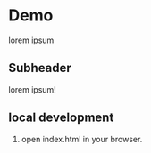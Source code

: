 # Demo

lorem ipsum

## Subheader

lorem ipsum!

## local development

1. open index.html in your browser.
